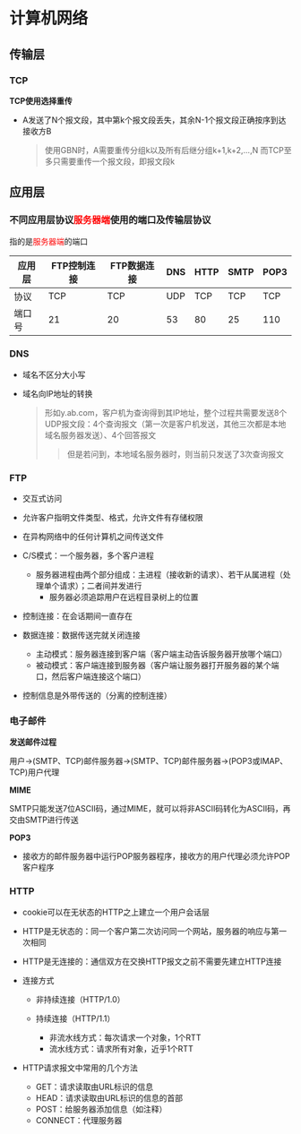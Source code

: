 # 计算机网络




## 传输层

### TCP

**TCP使用选择重传**

- A发送了N个报文段，其中第k个报文段丢失，其余N-1个报文段正确按序到达接收方B
    > 使用GBN时，A需要重传分组k以及所有后继分组k+1,k+2,...,N
    > 而TCP至多只需要重传一个报文段，即报文段k














## 应用层


### 不同应用层协议<font color="red">服务器端</font>使用的端口及传输层协议


指的是<font color="red">服务器端</font>的端口

| 应用层 | FTP控制连接 | FTP数据连接 | DNS | HTTP | SMTP | POP3 |
| ------ | ----------- | ----------- | --- | ---- | ---- | ---- |
| 协议   | TCP         | TCP         | UDP | TCP  | TCP  | TCP  |
| 端口号 | 21          | 20          | 53  | 80   | 25   | 110  |


### DNS

- 域名不区分大小写

- 域名向IP地址的转换
    > 形如y.ab.com，客户机为查询得到其IP地址，整个过程共需要发送8个UDP报文段：4个查询报文（第一次是客户机发送，其他三次都是本地域名服务器发送）、4个回答报文
    >> 但是若问到，本地域名服务器时，则当前只发送了3次查询报文

### FTP

- 交互式访问

- 允许客户指明文件类型、格式，允许文件有存储权限

- 在异构网络中的任何计算机之间传送文件

- C/S模式：一个服务器，多个客户进程
    - 服务器进程由两个部分组成：主进程（接收新的请求）、若干从属进程（处理单个请求）；二者间并发进行
        - 服务器必须追踪用户在远程目录树上的位置

- 控制连接：在会话期间一直存在

- 数据连接：数据传送完就关闭连接
    - 主动模式：服务器连接到客户端（客户端主动告诉服务器开放哪个端口）
    - 被动模式：客户端连接到服务器（客户端让服务器打开服务器的某个端口，然后客户端连接这个端口）

- 控制信息是外带传送的（分离的控制连接）



### 电子邮件

**发送邮件过程**

用户->(SMTP、TCP)邮件服务器->(SMTP、TCP)邮件服务器->(POP3或IMAP、TCP)用户代理

**MIME**

SMTP只能发送7位ASCII码，通过MIME，就可以将非ASCII码转化为ASCII码，再交由SMTP进行传送

**POP3**

- 接收方的邮件服务器中运行POP服务器程序，接收方的用户代理必须允许POP客户程序

### HTTP

- cookie可以在无状态的HTTP之上建立一个用户会话层

- HTTP是无状态的：同一个客户第二次访问同一个网站，服务器的响应与第一次相同

- HTTP是无连接的：通信双方在交换HTTP报文之前不需要先建立HTTP连接

- 连接方式
    - 非持续连接（HTTP/1.0）

    - 持续连接（HTTP/1.1）
        - 非流水线方式：每次请求一个对象，1个RTT
        - 流水线方式：请求所有对象，近乎1个RTT

- HTTP请求报文中常用的几个方法
    - GET：请求读取由URL标识的信息
    - HEAD：请求读取由URL标识的信息的首部
    - POST：给服务器添加信息（如注释）
    - CONNECT：代理服务器


